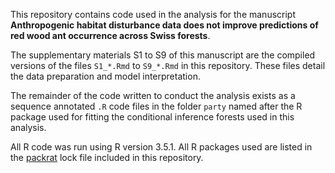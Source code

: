 This repository contains code used in the analysis for the manuscript **Anthropogenic habitat disturbance data does not improve predictions of red wood ant occurrence across Swiss forests**.

The supplementary materials S1 to S9 of this manuscript are the compiled versions of the files `S1_*.Rmd` to `S9_*.Rmd` in this repository.
These files detail the data preparation and model interpretation.

The remainder of the code written to conduct the analysis exists as a sequence annotated `.R` code files in the folder `party` named after the R package used for fitting the conditional inference forests used in this analysis.

All R code was run using R version 3.5.1.
All R packages used are listed in the [packrat](https://rstudio.github.io/packrat/) lock file included in this repository.
